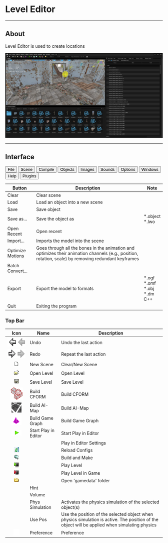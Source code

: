# Level Editor

___

## About

Level Editor is used to create locations

![alt text](assets/images/level-editor.png)

___

## Interface

<body>
  <div class="table-tabs">
    <div class="tab-buttons">
      <button class="tab-button active" onclick="openTable(event, 'File')">File</button>
      <button class="tab-button" onclick="openTable(event, 'Scene')">Scene</button>
      <button class="tab-button" onclick="openTable(event, 'Compile')">Compile</button>
      <button class="tab-button" onclick="openTable(event, 'Objects')">Objects</button>
      <button class="tab-button" onclick="openTable(event, 'Images')">Images</button>
      <button class="tab-button" onclick="openTable(event, 'Sounds')">Sounds</button>
      <button class="tab-button" onclick="openTable(event, 'Options')">Options</button>
      <button class="tab-button" onclick="openTable(event, 'Windows')">Windows</button>
      <button class="tab-button" onclick="openTable(event, 'Help')">Help</button>
      <button class="tab-button" onclick="openTable(event, 'Plugins')">Plugins</button>
    </div>
    <div id="File" class="tab-content" style="display: block;">
      <table>
        <thead>
          <tr>
            <th>Button</th>
            <th>Description</th>
            <th>Note</th>
          </tr>
        </thead>
        <tbody>
          <tr>
            <td>Clear</td>
            <td>Clear scene</td>
            <td></td>
          </tr>
          <tr>
            <td>Load</td>
            <td>Load an object into a new scene</td>
            <td></td>
          </tr>
          <tr>
            <td>Save</td>
            <td>Save object</td>
            <td></td>
          </tr>
          <tr>
            <td>Save as...</td>
            <td>Save the object as</td>
            <td>*.object <br>*.lwo</td>
          </tr>
          <tr>
            <td>Open Recent</td>
            <td>Open recent</td>
            <td></td>
          </tr>
          <tr>
            <td>Import...</td>
            <td>Imports the model into the scene</td>
            <td></td>
          </tr>
          <tr>
            <td>Optimize Motions</td>
            <td>Goes through all the bones in the animation and optimizes their animation channels (e.g., position, rotation, scale) by removing    redundant keyframes</td>
            <td></td>
          </tr>
          <tr>
            <td>Batch Convert...</td>
            <td></td>
            <td></td>
          </tr>
          <tr>
            <td>Export</td>
            <td>Export the model to formats</td>
            <td>*.ogf<br>*.omf<br>*.obj<br>*.dm<br>C++</td>
          </tr>
          <tr>
            <td>Quit</td>
            <td>Exiting the program</td>
            <td></td>
          </tr>
        </tbody>
      </table>
    </div>
    <div id="Scene" class="tab-content" style="display: none;">
      <table>
        <thead>
          <tr>
            <th>Button</th>
            <th>Description</th>
            <th>Note</th>
          </tr></thead>
        <tbody>
          <tr>
            <td>World Properties</td>
            <td></td>
            <td></td>
          </tr>
          <tr>
            <td>Export as archive</td>
            <td></td>
            <td></td>
          </tr>
          <tr>
            <td>Validate</td>
            <td>Checks the level for errors</td>
            <td></td>
          </tr>
          <tr>
            <td>Summary info</td>
            <td>Shows information about objects in the scene</td>
            <td></td>
          </tr>
          <tr>
            <td>Highlight Texture</td>
            <td>Highlights the selected texture</td>
            <td></td>
          </tr>
          <tr>
            <td>Clear Debug Draw</td>
            <td></td>
            <td></td>
          </tr>
          <tr>
            <td>Export entire Scene as Obj</td>
            <td></td>
            <td>*.object<br>*.lwo<br>*.txt<br>*.xr<br>*.wav<br>*.obj<br>*.ltx<br>*.cpp</td>
          </tr>
          <tr>
            <td>Export selection as Obj</td>
            <td></td>
            <td>*.object<br>*.lwo<br>*.txt<br>*.xr<br>*.wav<br>*.obj<br>*.ltx<br>*.cpp</td>
          </tr>
        </tbody>
      </table>
    </div>
    <div id="Compile" class="tab-content" style="display: none;">
      <table>
        <thead>
          <tr>
            <th></th>
            <th>Description</th>
            <th>Extra</th>
            <th>Extra Description</th>
            <th>Extra</th>
            <th>Extra Description</th>
          </tr></thead>
        <tbody>
          <tr>
            <td rowspan="7">Make</td>
            <td rowspan="7"></td>
            <td>Make All</td>
            <td>Creates a [*.prj](../../../reference/file-formats/game-levels/prj.md) precompilation file</td>
            <td>-</td>
            <td>-</td>
          </tr>
          <tr>
            <td>Make Game</td>
            <td></td>
            <td>-</td>
            <td>-</td>
          </tr>
          <tr>
            <td>Make Puddles</td>
            <td></td>
            <td>-</td>
            <td>-</td>
          </tr>
          <tr>
            <td>Make Details</td>
            <td>Creates a [*.details](../../../reference/file-formats/game-levels/details.md) file</td>
            <td>-</td>
            <td>-</td>
          </tr>
          <tr>
            <td>Make HOM</td>
            <td>Creates a [*.hom](../../../reference/file-formats/game-levels/hom.md) file</td>
            <td>-</td>
            <td>-</td>
          </tr>
          <tr>
            <td>Make SOM</td>
            <td>Creates a [*.som](../../../reference/file-formats/game-levels/som.md) file</td>
            <td>-</td>
            <td>-</td>
          </tr>
          <tr>
            <td>Make AI-Map</td>
            <td>Creates a [*.ai](../../../reference/file-formats/game-levels/ai.md) file</td>
            <td>-</td>
            <td>-</td>
          </tr>
          <tr>
            <td rowspan="7">Compile</td>
            <td rowspan="7"></td>
            <td>Geometry &amp; Light</td>
            <td></td>
            <td>-</td>
            <td>-</td>
          </tr>
          <tr>
            <td>Detail Object Light</td>
            <td></td>
            <td>-</td>
            <td>-</td>
          </tr>
          <tr>
            <td rowspan="3">AI-Map</td>
            <td rowspan="3"></td>
            <td>High</td>
            <td></td>
          </tr>
          <tr>
            <td>Low</td>
            <td></td>
          </tr>
          <tr>
            <td>Verify</td>
            <td></td>
          </tr>
          <tr>
            <td rowspan="2">Spawn</td>
            <td rowspan="2"></td>
            <td>Only Current Level</td>
            <td></td>
          </tr>
          <tr>
            <td>All Levels</td>
            <td></td>
          </tr>
          <tr>
            <td>Import Error List</td>
            <td>Import Error List</td>
            <td>-</td>
            <td>-</td>
            <td>-</td>
            <td>-</td>
          </tr>
          <tr>
            <td>Import xrAI Error List</td>
            <td></td>
            <td>-</td>
            <td>-</td>
            <td>-</td>
            <td>-</td>
          </tr>
          <tr>
            <td>Export Error List</td>
            <td>Export Error List</td>
            <td>-</td>
            <td>-</td>
            <td>-</td>
            <td>-</td>
          </tr>
          <tr>
            <td>Clear Error List</td>
            <td>Clear Error List</td>
            <td>-</td>
            <td>-</td>
            <td>-</td>
            <td>-</td>
          </tr>
        </tbody>
      </table>
    </div>
    <div id="Objects" class="tab-content" style="display: none;">
      <table>
        <thead>
          <tr>
            <th>Button</th>
            <th>Description</th>
          </tr></thead>
        <tbody>
          <tr>
            <td>Library Editor</td>
            <td></td>
          </tr>
          <tr>
            <td>Multi Rename</td>
            <td></td>
          </tr>
          <tr>
            <td>Multi Replace</td>
            <td></td>
          </tr>
          <tr>
            <td>Reload</td>
            <td>Reload Objects</td>
          </tr>
        </tbody>
      </table>
    </div>
    <div id="Images" class="tab-content" style="display: none;">
      <table>
        <thead>
          <tr>
            <th>Button</th>
            <th>Description</th>
          </tr></thead>
        <tbody>
          <tr>
            <td>Image Editor</td>
            <td>Open Image Editor</td>
          </tr>
          <tr>
            <td>Reload Textures</td>
            <td>Reload Textures</td>
          </tr>
          <tr>
            <td>Synchronize Textures</td>
            <td>Updates and synchronizes textures and their previews</td>
          </tr>
          <tr>
            <td>Check New Textures</td>
            <td>Check New Textures</td>
          </tr>
          <tr>
            <td>Edit minimap</td>
            <td></td>
          </tr>
          <tr>
            <td>SyncTHM</td>
            <td></td>
          </tr>
        </tbody>
      </table>
    </div>
    <div id="Sounds" class="tab-content" style="display: none;">
      <table>
        <thead>
          <tr>
            <th>Button</th>
            <th>Description</th>
          </tr></thead>
        <tbody>
          <tr>
            <td>Sound Editor</td>
            <td>Open Sound Editor</td>
          </tr>
          <tr>
            <td>Synchronize Sounds (Soft)</td>
            <td></td>
          </tr>
          <tr>
            <td>Synchronize Sounds (Hard)</td>
            <td></td>
          </tr>
          <tr>
            <td>Refresh Environment Library</td>
            <td></td>
          </tr>
          <tr>
            <td>Refresh Environment Geometry</td>
            <td></td>
          </tr>
        </tbody>
      </table>
    </div>
    <div id="Options" class="tab-content" style="display: none;">
      <table>
        <thead>
          <tr>
            <th>Options</th>
            <th>1</th>
            <th>Description</th>
            <th>1</th>
            <th>Description</th>
          </tr></thead>
        <tbody>
          <tr>
            <td rowspan="10">Render</td>
            <td>Quality</td>
            <td></td>
            <td>-</td>
            <td>-</td>
          </tr>
          <tr>
            <td rowspan="3">Fill Mode</td>
            <td rowspan="3">Fill Mode</td>
            <td>Point</td>
            <td>Vertex point fill mode</td>
          </tr>
          <tr>
            <td>Wireframe</td>
            <td>Wireframe fill mode</td>
          </tr>
          <tr>
            <td>Solid</td>
            <td>Solid fill mode</td>
          </tr>
          <tr>
            <td rowspan="2">Shader Mode</td>
            <td rowspan="2">Shader Mode</td>
            <td>Flat</td>
            <td><a href="https://en.wikipedia.org/wiki/Shading#Flat_shading">Flat Shading</a></td>
          </tr>
          <tr>
            <td>Gouraud</td>
            <td><a href="https://en.wikipedia.org/wiki/Gouraud_shading">Gouraud Shading</a></td>
          </tr>
          <tr>
            <td>Edged Faces</td>
            <td>Enables drawing of edges (wireframe) of a 3D mesh</td>
            <td>-</td>
            <td>-</td>
          </tr>
          <tr>
            <td>RenderHW</td>
            <td>Enables GPU rendering</td>
            <td>-</td>
            <td>-</td>
          </tr>
          <tr>
            <td>Filter Linear</td>
            <td>Enables linear texture filtering</td>
            <td>-</td>
            <td>-</td>
          </tr>
          <tr>
            <td>Textures</td>
            <td>Enables texture display (TODO Not Working)</td>
            <td>-</td>
            <td>-</td>
          </tr>
          <tr>
            <td>Draw Safe Rect</td>
            <td></td>
            <td></td>
            <td>-</td>
            <td>-</td>
          </tr>
          <tr>
            <td>Draw Grid</td>
            <td>Draw viewport grid</td>
            <td>-</td>
            <td>-</td>
            <td>-</td>
          </tr>
          <tr>
            <td rowspan="3">Coordinate Axes</td>
            <td>None</td>
            <td>None</td>
            <td>-</td>
            <td>-</td>
          </tr>
          <tr>
            <td>Axis</td>
            <td><img src=../assets/images/ca-axis.png></td>
            <td>-</td>
            <td>-</td>
          </tr>
          <tr>
            <td>Cube</td>
            <td><img src=../assets/images/ca-cube.png></td>
            <td>-</td>
            <td>-</td>
          </tr>
          <tr>
            <td>Fog</td>
            <td>-</td>
            <td></td>
            <td>-</td>
            <td>-</td>
          </tr>
          <tr>
            <td>Mute Sounds</td>
            <td>-</td>
            <td>Mute Sounds</td>
            <td>-</td>
            <td>-</td>
          </tr>
          <tr>
            <td>Real Time</td>
            <td>-</td>
            <td>Real Time</td>
            <td>-</td>
            <td>-</td>
          </tr>
          <tr>
            <td>Stats</td>
            <td>-</td>
            <td>Displaying statistics</td>
            <td>-</td>
            <td>-</td>
          </tr>
          <tr>
            <td>Preferences</td>
            <td>-</td>
            <td>Open <a href="../editors-preference.md">Preference window</a></td>
            <td>-</td>
            <td>-</td>
          </tr>
        </tbody>
      </table>
    </div>
    <div id="Windows" class="tab-content" style="display: none;">
      <table>
        <thead>
          <tr>
            <th>Button</th>
            <th>Description</th>
          </tr></thead>
        <tbody>
          <tr>
            <td>Light Anim Editor</td>
            <td>Open Light Animation Editor</td>
          </tr>
          <tr>
            <td>Macro Editor</td>
            <td>Open Macro Editor</td>
          </tr>
          <tr>
            <td>Snap List</td>
            <td>Open Snap List window</td>
          </tr>
          <tr>
            <td>Objects Tools</td>
            <td>Open Objects Tools window</td>
          </tr>
          <tr>
            <td>Properties</td>
            <td>Open Editors Properties window</td>
          </tr>
          <tr>
            <td>Log</td>
            <td>Open Log windows</td>
          </tr>
          <tr>
            <td>Theme</td>
            <td>Open Editor Theme settings</td>
          </tr>
        </tbody>
      </table>
    </div>
    <div id="Help" class="tab-content" style="display: none;">
      <table>
        <thead>
          <tr>
            <th>Button</th>
            <th>Description</th>
          </tr></thead>
        <tbody>
          <tr>
            <td>Wiki</td>
            <td></td>
          </tr>
          <tr>
            <td>About...</td>
            <td>Open About SDK Window</td>
          </tr>
        </tbody>
      </table>
    </div>
    <div id="Plugins" class="tab-content" style="display: none;">
      <table>
        <thead>
          <tr>
            <th>Button</th>
            <th>Description</th>
          </tr></thead>
        <tbody>
          <tr>
            <td>Reinit</td>
            <td>Reinitialize all plugins</td>
          </tr>
          <tr>
            <td>Puddles Import</td>
            <td>Extract compiled puddles to editor format</td>
          </tr>
          <tr>
            <td>Restore Normal</td>
            <td>Restore normal map from bump</td>
          </tr>
          <tr>
            <td>Trees Paddins Generator (Directory to dds)</td>
            <td>This script processes DDS textures, generates padding, and saves the result in DXT3 format</td>
          </tr>
          <tr>
            <td>Trees Paddins Generator (Texture to dds)</td>
            <td>This script processes DDS textures, generates padding, and saves the result in DXT3 format</td>
          </tr>
          <tr>
            <td>Trees Paddins Generator (TGA)</td>
            <td>This script precesses DDS textures, generates padding, and saves the result in TGA format</td>
          </tr>
        </tbody>
      </table>
    </div>
  </div>
</body>

### Top Bar

| Icon | Name | Description |
|:---:|---|---|
| ![1](../../../assets/icons/sdk/undo.png) | Undo | Undo the last action |
| ![1](../../../assets/icons/sdk/redo.png) | Redo | Repeat the last action |
| ![1](../../../assets/icons/sdk/new.png) | New Scene | Clear/New Scene |
| ![1](../../../assets/icons/sdk/open.png) | Open Level | Open Level |
| ![1](../../../assets/icons/sdk/save.png) | Save Level | Save Level |
| ![1](../../../assets/icons/sdk/cform.png) | Build CFORM | Build CFORM |
| ![1](../../../assets/icons/sdk/aimap.png) | Build AI-Map | Build AI-Map |
| ![1](../../../assets/icons/sdk/ggraph.png) | Build Game Graph | Build Game Graph |
| ![1](../../../assets/icons/sdk/PlayInEditorPlay.png) | Start Play in Editor | Start Play in Editor |
|  |  | Play in Editor Settings |
| ![1](../../../assets/icons/sdk/RCRefresh.bmp) |  | Reload Configs |
| ![1](../../../assets/icons/sdk/BuildAll.png) |  | Build and Make |
| ![1](../../../assets/icons/sdk/PlayPC.png) |  | Play Level |
| ![1](../../../assets/icons/sdk/PlayCleanGame.png) |  | Play Level in Game |
| ![1](../../../assets/icons/sdk/Btn_FolderOpen.bmp) |  | Open 'gamedata' folder |
|  | Hint |  |
|  | Volume |  |
|  | Phys Simulation | Activates the physics simulation of the selected object(s) |
|  | Use Pos | Use the position of the selected object when physics simulation is active. The position of the object will be applied when simulating physics |
| ![1](../../../assets/icons/sdk/win_preferences.png) | Preference | Preference |
